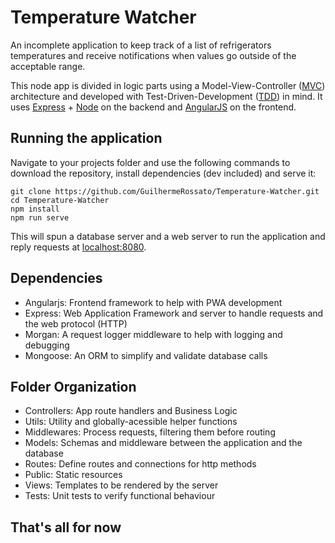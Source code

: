 # Temperature Watcher

An incomplete application to keep track of a list of refrigerators temperatures and receive notifications when values go outside of the acceptable range.

This node app is divided in logic parts using a Model-View-Controller ([MVC](https://en.wikipedia.org/wiki/Model%E2%80%93view%E2%80%93controller)) architecture and developed with Test-Driven-Development ([TDD](https://en.wikipedia.org/wiki/Test-driven_development)) in mind. It uses [Express](https://expressjs.com/) + [Node](https://node.org/) on the backend and [AngularJS](https://angularjs.org/) on the frontend.

## Running the application

Navigate to your projects folder and use the following commands to download the repository, install dependencies (dev included) and serve it:

```
git clone https://github.com/GuilhermeRossato/Temperature-Watcher.git
cd Temperature-Watcher
npm install
npm run serve
```

This will spun a database server and a web server to run the application and reply requests at [localhost:8080](http://localhost:8080/).

## Dependencies

- Angularjs: Frontend framework to help with PWA development
- Express: Web Application Framework and server to handle requests and the web protocol (HTTP)
- Morgan: A request logger middleware to help with logging and debugging
- Mongoose: An ORM to simplify and validate database calls

## Folder Organization

- Controllers: App route handlers and Business Logic
- Utils: Utility and globally-acessible helper functions
- Middlewares: Process requests, filtering them before routing
- Models: Schemas and middleware between the application and the database
- Routes: Define routes and connections for http methods
- Public: Static resources
- Views: Templates to be rendered by the server
- Tests: Unit tests to verify functional behaviour

## That's all for now